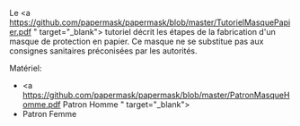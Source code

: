 
Le <a https://github.com/papermask/papermask/blob/master/TutorielMasquePapier.pdf " target="_blank"> tutoriel </a>  décrit les étapes de la fabrication d'un masque de protection en papier. Ce masque ne se substitue pas aux consignes sanitaires préconisées par les autorités.

Matériel:
* <a https://github.com/papermask/papermask/blob/master/PatronMasqueHomme.pdf Patron Homme " target="_blank">
* Patron Femme


